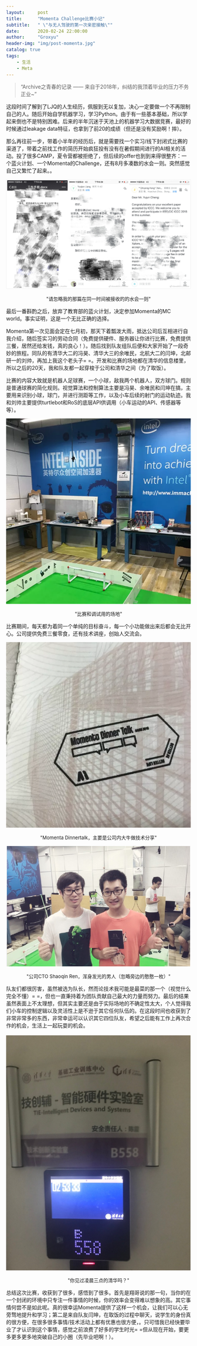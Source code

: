 ```yaml
---
layout:     post
title:      "Momenta Challenge比赛小记"
subtitle:   " \"与无人驾驶的第一次亲密接触\""
date:       2020-02-24 22:00:00
author:     "Groxyu"
header-img: "img/post-momenta.jpg"
catalog: true
tags:
    - 生活
    - Meta
---
```


> “Archive之青春的记录 —— 来自于2018年，纠结的我顶着毕业的压力不务正业~”

这段时间了解到了LJQ的人生经历，佩服到无以复加，决心一定要做一个不再限制自己的人。随后开始自学机器学习，学习Python。由于有一些基本基础，所以学起来倒也不是特别困难。后来的半年沉迷于天池上的机器学习大数据竞赛，最好的时候通过leakage data特征，也拿到了前20的成绩（但还是没有奖励啊！摔）。

那么再往前一步，带着小半年的经历后，就是需要找一个实习/线下封闭式比赛的渠道了，带着之前找工作的简历开始疯狂投有没有在暑假期间进行的AI相关的活动。投了很多CAMP，夏令营都被拒绝了，但后续的offer也到到来得很整齐：一个蓝火计划、一个Momenta的Challenge，还有8月多凑数的水会一则。突然感觉自己又繁忙了起来。。

![](/img/Newimg/momenta-offer.jpg)
<center><font size=2>"请忽略我的那篇在同一时间被接收的的水会一则"</font></center>

最后一番斟酌之后，放弃了教育部的蓝火计划，决定参加Momenta的MC world。事实证明，这是一个无比正确的选择。

Momenta第一次见面会定在七月初，那天下着瓢泼大雨，抵达公司后互相进行自我介绍，随后签实习的劳动合同（免费提供硬件、服务器让你进行比赛，免费提供三餐，居然还给发钱，真的良心！）。随后找到队友组队后便和大家开始了一段奇妙的旅程。同队的有清华大二的冯昊、清华大三的余唯民，北航大二的闫坤，北邮研一的刘帅，再加上我这个老头子= =。开发和比赛的场地都在清华的信息楼里，所以之后的20天，我和队友都一起穿梭于公司和清华之间（为了取饭）。

比赛的内容大致就是机器人足球赛，一个小球，敌我两个机器人，双方球门。规则是普通球赛的简化规则。视觉算法和控制算法主要是冯昊、余唯民和闫坤在搞，主要用来识别小球，球门，并进行测距等工作，以及小车后续的射门的运动轨迹。我和刘帅主要提供turtlebot和RoS的底层API供调用（小车运动的API、传感器等等）。

![](/img/Newimg/momenta-playground.png)
<center><font size=2>"比赛和调试用的场地"</font></center>

比赛期间，每天都为着同一个单纯的目标奋斗，每一个小功能做出来后都会无比开心。公司提供免费三餐零食，还有技术讲座，创始人交流会。

![](/img/Newimg/momenta-dinnertalk.png)
<center><font size=2>"Momenta Dinnertalk，主要是公司内大牛做技术分享"</font></center>

![](/img/Newimg/momenta-ren.png)
<center><font size=2>"公司CTO Shaoqin Ren，浑身发光的男人（忽略旁边的憨憨一枚）"</font></center>

队友们都很厉害，虽然被选为队长，然而论技术我可能是最菜的那一个（视觉什么完全不懂）= =，但也一直秉持着为团队贡献自己最大的力量而努力。最后的结果虽然表面上不太理想，但其实主要还是由于实际场地的不确定性太大，个人觉得我们小车的控制逻辑以及灵活性上是不逊于其它任何队伍的。在这段时间也收获到了非常非常多的东西，非常幸运可以认识其它四位队友，希望之后能有工作上再次合作的机会，生活上一起玩耍的机会。

![](/img/Newimg/momenta-tsinghua.jpg)
<center><font size=2>"你见过凌晨三点的清华吗？"</font></center>

总结这次比赛，收获到了很多，感悟到了很多。首先是翔哥说的那一句，当你的在一个封闭的环境中只专注一件事情的时候，你的效率会变得难以想象的高。其它事情何尝不是如此呢。真的很幸运Momenta提供了这样一个机会，让我们可以心无旁骛地提升和学习；第二是来自队友闫坤，在取饭的过程中聊天，说学生的身份真的很方便，在很多很多事情/技术活动上都有优惠也很方便，。只可惜我已经快要毕业了才认识到这个事情，感觉之前浪费了好多的学生时光= =但从现在开始，要更多更多更多地突破自己的小圈（先毕业吧啊！）。
